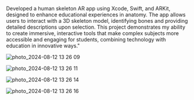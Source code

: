 Developed a human skeleton AR app using Xcode, Swift, and ARKit, designed to enhance educational experiences in anatomy. 
The app allows users to interact with a 3D skeleton model, identifying bones and providing detailed descriptions upon selection. 
This project demonstrates my ability to create immersive, interactive tools that make complex subjects more accessible and engaging for students, 
combining technology with education in innovative ways."

![photo_2024-08-12 13 26 09](https://github.com/user-attachments/assets/2719316e-a3a9-4092-854d-c9f36aa2a15b)

![photo_2024-08-12 13 26 11](https://github.com/user-attachments/assets/58f7a6a6-2b5c-4a96-b943-23e7d1c4a247)

![photo_2024-08-12 13 26 14](https://github.com/user-attachments/assets/4f4bc232-d4e1-4240-9a49-0418beef0231)

![photo_2024-08-12 13 26 16](https://github.com/user-attachments/assets/184d645a-beac-4b26-8638-5faae3431000)


